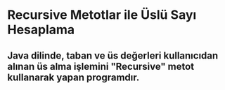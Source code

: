 # Recursive Metotlar ile Üslü Sayı Hesaplama

## Java dilinde, taban ve üs değerleri kullanıcıdan alınan üs alma işlemini "Recursive" metot kullanarak yapan programdır.